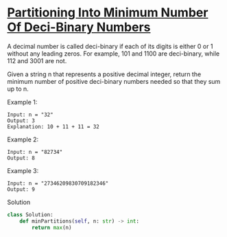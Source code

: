 # [Partitioning Into Minimum Number Of Deci-Binary Numbers](https://leetcode.com/problems/partitioning-into-minimum-number-of-deci-binary-numbers/)

A decimal number is called deci-binary if each of its digits is either 0 or 1 without any leading zeros. For example, 101 and 1100 are deci-binary, while 112 and 3001 are not.

Given a string n that represents a positive decimal integer, return the minimum number of positive deci-binary numbers needed so that they sum up to n.

Example 1:
```
Input: n = "32"
Output: 3
Explanation: 10 + 11 + 11 = 32
```
Example 2:
```
Input: n = "82734"
Output: 8
```
Example 3:
```
Input: n = "27346209830709182346"
Output: 9
```
Solution
```python
class Solution:
    def minPartitions(self, n: str) -> int:
        return max(n)
```